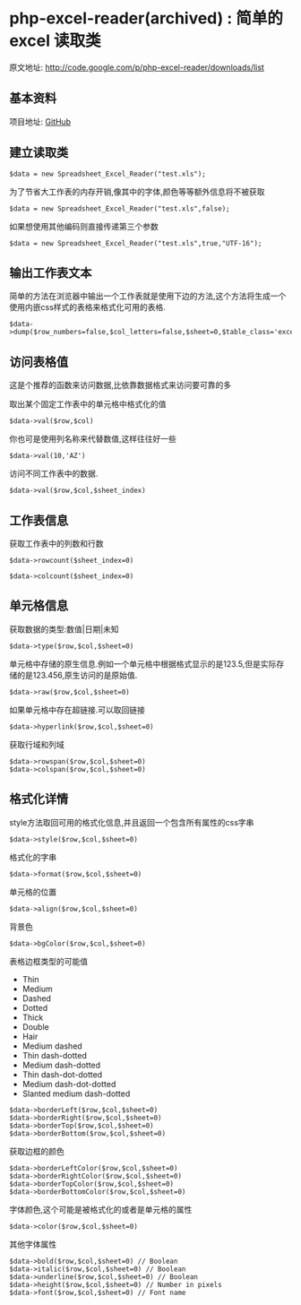 # php-excel-reader(archived) : 简单的excel 读取类

原文地址: http://code.google.com/p/php-excel-reader/downloads/list

## 基本资料
项目地址: [GitHub](https://github.com/amade/php-excel-reader)

## 建立读取类

```
$data = new Spreadsheet_Excel_Reader("test.xls");
```


为了节省大工作表的内存开销,像其中的字体,颜色等等额外信息将不被获取

```
$data = new Spreadsheet_Excel_Reader("test.xls",false);
```


如果想使用其他编码则直接传递第三个参数

```
$data = new Spreadsheet_Excel_Reader("test.xls",true,"UTF-16");
```

## 输出工作表文本

简单的方法在浏览器中输出一个工作表就是使用下边的方法,这个方法将生成一个使用内嵌css样式的表格来格式化可用的表格.

```
$data->dump($row_numbers=false,$col_letters=false,$sheet=0,$table_class='excel')
```

## 访问表格值



这是个推荐的函数来访问数据,比依靠数据格式来访问要可靠的多



取出某个固定工作表中的单元格中格式化的值

```
$data->val($row,$col)
```


你也可是使用列名称来代替数值,这样往往好一些

```
$data->val(10,'AZ')
```


访问不同工作表中的数据.

```
$data->val($row,$col,$sheet_index)
```

##  工作表信息

获取工作表中的列数和行数

```
$data->rowcount($sheet_index=0)

$data->colcount($sheet_index=0)
```
## 单元格信息


获取数据的类型:数值|日期|未知

```
$data->type($row,$col,$sheet=0)
```


单元格中存储的原生信息.例如一个单元格中根据格式显示的是123.5,但是实际存储的是123.456,原生访问的是原始值.


```
$data->raw($row,$col,$sheet=0)
```

如果单元格中存在超链接.可以取回链接

```
$data->hyperlink($row,$col,$sheet=0)
```

获取行域和列域

```
$data->rowspan($row,$col,$sheet=0)
$data->colspan($row,$col,$sheet=0)
```

## 格式化详情


style方法取回可用的格式化信息,并且返回一个包含所有属性的css字串

```
$data->style($row,$col,$sheet=0)
```

格式化的字串

```
$data->format($row,$col,$sheet=0)
```

单元格的位置

```
$data->align($row,$col,$sheet=0)
```

背景色

```
$data->bgColor($row,$col,$sheet=0)
```

表格边框类型的可能值

* Thin
* Medium
* Dashed
* Dotted
* Thick
* Double
* Hair
* Medium dashed
* Thin dash-dotted
* Medium dash-dotted
* Thin dash-dot-dotted
* Medium dash-dot-dotted
* Slanted medium dash-dotted

```
$data->borderLeft($row,$col,$sheet=0)
$data->borderRight($row,$col,$sheet=0)
$data->borderTop($row,$col,$sheet=0)
$data->borderBottom($row,$col,$sheet=0)
```


获取边框的颜色

```
$data->borderLeftColor($row,$col,$sheet=0)
$data->borderRightColor($row,$col,$sheet=0)
$data->borderTopColor($row,$col,$sheet=0)
$data->borderBottomColor($row,$col,$sheet=0)
```

字体颜色,这个可能是被格式化的或者是单元格的属性

```
$data->color($row,$col,$sheet=0)
```

其他字体属性

```
$data->bold($row,$col,$sheet=0) // Boolean
$data->italic($row,$col,$sheet=0) // Boolean
$data->underline($row,$col,$sheet=0) // Boolean
$data->height($row,$col,$sheet=0) // Number in pixels
$data->font($row,$col,$sheet=0) // Font name
```